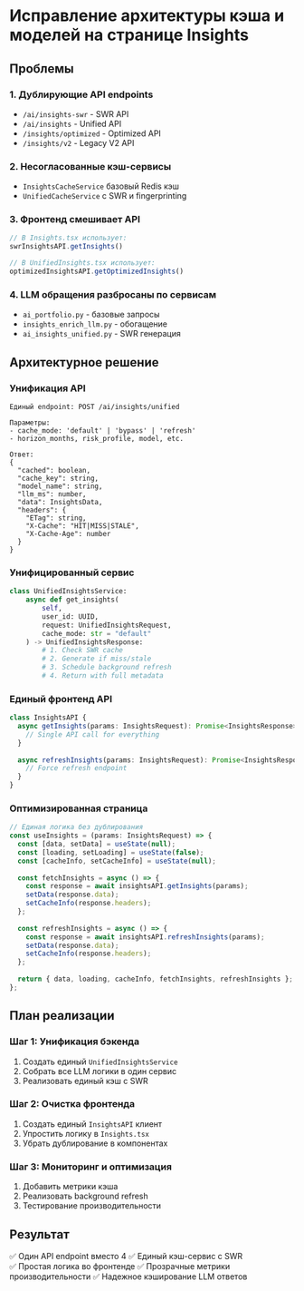# Исправление архитектуры кэша и моделей на странице Insights

## Проблемы

### 1. Дублирующие API endpoints
- `/ai/insights-swr` - SWR API  
- `/ai/insights` - Unified API
- `/insights/optimized` - Optimized API
- `/insights/v2` - Legacy V2 API

### 2. Несогласованные кэш-сервисы
- `InsightsCacheService` базовый Redis кэш
- `UnifiedCacheService` с SWR и fingerprinting

### 3. Фронтенд смешивает API
```typescript
// В Insights.tsx использует:
swrInsightsAPI.getInsights()

// В UnifiedInsights.tsx использует:  
optimizedInsightsAPI.getOptimizedInsights()
```

### 4. LLM обращения разбросаны по сервисам
- `ai_portfolio.py` - базовые запросы
- `insights_enrich_llm.py` - обогащение 
- `ai_insights_unified.py` - SWR генерация

## Архитектурное решение

### Унификация API
```
Единый endpoint: POST /ai/insights/unified

Параметры:
- cache_mode: 'default' | 'bypass' | 'refresh'
- horizon_months, risk_profile, model, etc.

Ответ:
{
  "cached": boolean,
  "cache_key": string,
  "model_name": string,
  "llm_ms": number,
  "data": InsightsData,
  "headers": {
    "ETag": string,
    "X-Cache": "HIT|MISS|STALE",
    "X-Cache-Age": number
  }
}
```

### Унифицированный сервис
```python
class UnifiedInsightsService:
    async def get_insights(
        self,
        user_id: UUID,
        request: UnifiedInsightsRequest,
        cache_mode: str = "default"
    ) -> UnifiedInsightsResponse:
        # 1. Check SWR cache
        # 2. Generate if miss/stale  
        # 3. Schedule background refresh
        # 4. Return with full metadata
```

### Единый фронтенд API
```typescript
class InsightsAPI {
  async getInsights(params: InsightsRequest): Promise<InsightsResponse> {
    // Single API call for everything
  }
  
  async refreshInsights(params: InsightsRequest): Promise<InsightsResponse> {
    // Force refresh endpoint
  }
}
```

### Оптимизированная страница
```typescript
// Единая логика без дублирования
const useInsights = (params: InsightsRequest) => {
  const [data, setData] = useState(null);
  const [loading, setLoading] = useState(false);
  const [cacheInfo, setCacheInfo] = useState(null);
  
  const fetchInsights = async () => {
    const response = await insightsAPI.getInsights(params);
    setData(response.data);
    setCacheInfo(response.headers);
  };
  
  const refreshInsights = async () => {
    const response = await insightsAPI.refreshInsights(params);
    setData(response.data);
    setCacheInfo(response.headers);
  };
  
  return { data, loading, cacheInfo, fetchInsights, refreshInsights };
};
```

## План реализации

### Шаг 1: Унификация бэкенда
1. Создать единый `UnifiedInsightsService`
2. Собрать все LLM логики в один сервис
3. Реализовать единый кэш с SWR

### Шаг 2: Очистка фронтенда  
1. Создать единый `InsightsAPI` клиент
2. Упростить логику в `Insights.tsx`
3. Убрать дублирование в компонентах

### Шаг 3: Мониторинг и оптимизация
1. Добавить метрики кэша
2. Реализовать background refresh
3. Тестирование производительности

## Результат

✅ Один API endpoint вместо 4
✅ Единый кэш-сервис с SWR  
✅ Простая логика во фронтенде
✅ Прозрачные метрики производительности
✅ Надежное кэширование LLM ответов





